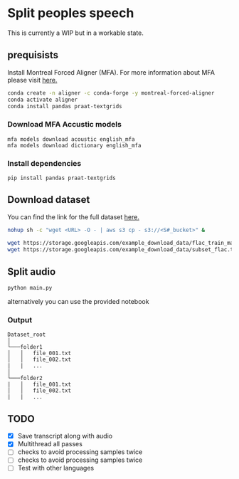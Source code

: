 # Split peoples speech

This is currently a WIP but in a workable state.

## prequisists

Install Montreal Forced Aligner (MFA). For more information about MFA please visit [here.](https://montreal-forced-aligner.readthedocs.io/en/latest/index.html)

``` bash
conda create -n aligner -c conda-forge -y montreal-forced-aligner
conda activate aligner
conda install pandas praat-textgrids

```

### Download MFA Accustic models

``` shell
mfa models download acoustic english_mfa
mfa models download dictionary english_mfa
```

### Install dependencies

```Shell
pip install pandas praat-textgrids
```

## Download dataset

You can find the link for the full dataset [here.](https://mlcommons.org/en/peoples-speech/)

``` bash
nohup sh -c "wget <URL> -O - | aws s3 cp - s3://<S#_bucket>" &

wget https://storage.googleapis.com/example_download_data/flac_train_manifest.jsonl # Download maifest
wget https://storage.googleapis.com/example_download_data/subset_flac.tar  # download peoples speech subset
```

## Split audio

``` bash
python main.py
```

alternatively you can use the provided notebook

### Output

``` shell
Dataset_root
│
└───folder1
│   │   file_001.txt
│   │   file_002.txt
|   |   ...
│   
└───folder2
|   │   file_001.txt
│   │   file_002.txt
|   |   ...
```

## TODO

- [X] Save transcript along with audio
- [X] Multithread all passes
- [ ] checks to avoid processing samples twice
- [ ] checks to avoid processing samples twice
- [ ] Test with other languages

